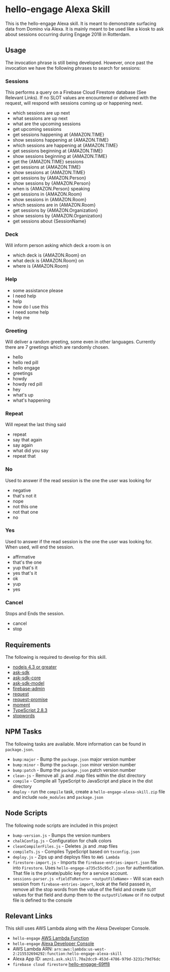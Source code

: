 # hello-engage Alexa Skill

This is the hello-engage Alexa skill. It is meant to demonstrate surfacing data from Domino via Alexa. It is mainly meant to be used like a kiosk to ask about sessions occurring during Engage 2018 in Rotterdam.

## Usage

The invocation phrase is still being developed. However, once past the invocation we have the following phrases to search for sessions:

### Sessions

This performs a query on a Firebase Cloud Firestore database (See Relevant Links). If no SLOT values are encountered or delivered with the request, will respond with sessions coming up or happening next.

* which sessions are up next
* what sessions are up next
* what are the upcoming sessions
* get upcoming sessions
* get sessions happening at {AMAZON.TIME}
* show sessions happening at {AMAZON.TIME}
* which sessions are happening at {AMAZON.TIME}
* get sessions beginning at {AMAZON.TIME}
* show sessions beginning at {AMAZON.TIME}
* get the {AMAZON.TIME} sessions
* get sessions at {AMAZON.TIME}
* show sessions at {AMAZON.TIME}
* get sessions by {AMAZON.Person}
* show sessions by {AMAZON.Person}
* when is {AMAZON.Person} speaking
* get sessions in {AMAZON.Room}
* show sessions in {AMAZON.Room}
* which sessions are in {AMAZON.Room}
* get sessions by {AMAZON.Organization}
* show sessions by {AMAZON.Organization}
* get sessions about {SessionName}

### Deck

Will inform person asking which deck a room is on

* which deck is {AMAZON.Room} on
* what deck is {AMAZON.Room} on
* where is {AMAZON.Room}

### Help

* some assistance please
* I need help
* help
* how do I use this
* I need some help
* help me

### Greeting

Will deliver a random greeting, some even in other languages. Currently there are 7 greetings which are randomly chosen.

* hello
* hello red pill
* hello engage
* greetings
* howdy
* howdy red pill
* hey
* what's up
* what's happening

### Repeat

Will repeat the last thing said

* repeat
* say that again
* say again
* what did you say
* repeat that

### No

Used to answer if the read session is the one the user was looking for

* negative
* that's not it
* nope
* not this one
* not that one
* no

### Yes

Used to answer if the read session is the one the user was looking for. When used, will end the session.

* affirmative
* that's the one
* yup that's it
* yes that's it
* ok
* yup
* yes


### Cancel

Stops and Ends the session.

* cancel
* stop

## Requirements

The following is required to develop for this skill.

* [nodejs 4.3 or greater](https://nodejs.org/en/)
* [ask-sdk](https://github.com/alexa/alexa-skills-kit-sdk-for-nodejs)
* [ask-sdk-core](https://github.com/alexa/alexa-skills-kit-sdk-for-nodejs)
* [ask-sdk-model](https://github.com/alexa/alexa-skills-kit-sdk-for-nodejs)
* [firebase-admin](https://www.npmjs.com/package/firebase-admin)
* [request](https://www.npmjs.com/package/request)
* [request-promise](https://www.npmjs.com/package/request-promise)
* [moment](https://www.npmjs.com/package/moment)
* [TypeScript 2.8.3](https://www.npmjs.com/package/typescript)
* [stopwords](https://github.com/huned/node-stopwords)

## NPM Tasks

The following tasks are available. More information can be found in `package.json`.

* `bump:major` - Bump the `package.json` major version number
* `bump:minor` - Bump the `package.json` minor version number
* `bump:patch` - Bump the `package.json` patch version number
* `clean-js` - Remove all .js and .map files within the dist directory
* `compile` - Compile all TypeScript to JavaScript and place in the dist directory
* `deploy` - run the `compile` task, create a `hello-engage-alexa-skill.zip` file and include `node_modules` and `package.json`

## Node Scripts

The following node scripts are included in this project

* `bump-version.js` - Bumps the version numbers
* `chalkConfig.js` - Configuration for chalk colors
* `cleanCompilerFiles.js` - Deletes .js and .map files
* `compileTs.js` - Compiles TypeScript based on `tsconfig.json`
* `deploy.js` - Zips up and deploys files to `AWS Lambda`
* `firestore-import.js` - Imports the `firebase-entries-import.json` file into `Firestore`. Uses `hello-engage-a735c55c95c7.json` for authentication. That file is the private/public key for a service account.
* `sessions-parser.js <fieldToReturn> <outputFileName>` - Will scan each session from `firebase-entries-import`, look at the field passed in, remove all the stop words from the value of the field and create `SLOT` values for that field and dump them to the `outputFileName` or if no output file is defined to the console

## Relevant Links

This skill uses AWS Lambda along with the Alexa Developer Console.

* `hello-engage` [AWS Lambda Function](https://us-west-2.console.aws.amazon.com/lambda/home?region=us-west-2#/functions/hello-engage-alexa-skill?tab=graph)
* `hello-engage` [Alexa Developer Console](https://developer.amazon.com/alexa/console/ask/build/custom/amzn1.ask.skill.70a2dcc9-453d-4786-979d-3231c79d76dc/development/en_US/dashboard)
* AWS Lambda ARN: `arn:aws:lambda:us-west-2:215532694292:function:hello-engage-alexa-skill`
* Alexa App ID: `amzn1.ask.skill.70a2dcc9-453d-4786-979d-3231c79d76dc`
* `firebase cloud firestore` [hello-engage-69ff8](https://console.firebase.google.com/u/1/project/hello-engage-69ff8/overview)
